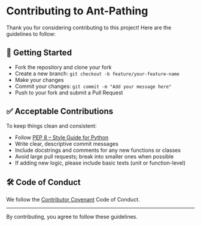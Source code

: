 # Contributing to Ant-Pathing

Thank you for considering contributing to this project! Here are the guidelines to follow:

## 🚀 Getting Started

- Fork the repository and clone your fork
- Create a new branch: `git checkout -b feature/your-feature-name`
- Make your changes
- Commit your changes: `git commit -m "Add your message here"`
- Push to your fork and submit a Pull Request

## ✅ Acceptable Contributions

To keep things clean and consistent:

- Follow [PEP 8 – Style Guide for Python](https://peps.python.org/pep-0008/)
- Write clear, descriptive commit messages
- Include docstrings and comments for any new functions or classes
- Avoid large pull requests; break into smaller ones when possible
- If adding new logic, please include basic tests (unit or function-level)

## 🛠️ Code of Conduct

We follow the [Contributor Covenant](https://www.contributor-covenant.org/version/2/1/code_of_conduct/) Code of Conduct.

---

By contributing, you agree to follow these guidelines.
